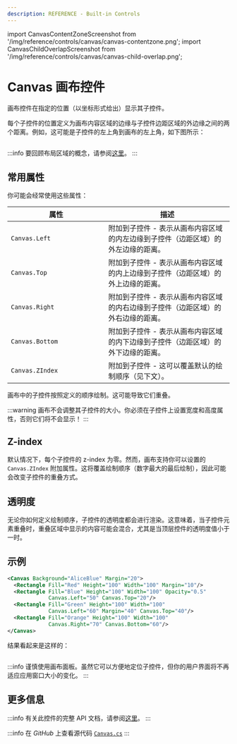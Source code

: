```yaml
---
description: REFERENCE - Built-in Controls
---
```


import CanvasContentZoneScreenshot from '/img/reference/controls/canvas/canvas-contentzone.png';
import CanvasChildOverlapScreenshot from '/img/reference/controls/canvas/canvas-child-overlap.png';

# Canvas 画布控件

画布控件在指定的位置（以坐标形式给出）显示其子控件。

每个子控件的位置定义为画布内容区域的边缘与子控件边距区域的外边缘之间的两个距离。例如，这可能是子控件的左上角到画布的左上角，如下图所示：

<img src={CanvasContentZoneScreenshot} alt="" />

:::info
要回顾布局区域的概念，请参阅[这里](../../concepts/layout/layout-zones)。
:::

## 常用属性

你可能会经常使用这些属性：

<table><thead><tr><th width="205">属性</th><th>描述</th></tr></thead><tbody><tr><td><code>Canvas.Left</code></td><td>附加到子控件 - 表示从画布内容区域的内左边缘到子控件（边距区域）的外左边缘的距离。</td></tr><tr><td><code>Canvas.Top</code></td><td>附加到子控件 - 表示从画布内容区域的内上边缘到子控件（边距区域）的外上边缘的距离。</td></tr><tr><td><code>Canvas.Right</code></td><td>附加到子控件 - 表示从画布内容区域的内右边缘到子控件（边距区域）的外右边缘的距离。</td></tr><tr><td><code>Canvas.Bottom</code></td><td>附加到子控件 - 表示从画布内容区域的内下边缘到子控件（边距区域）的外下边缘的距离。</td></tr><tr><td><code>Canvas.ZIndex</code></td><td>附加到子控件 - 这可以覆盖默认的绘制顺序（见下文）。</td></tr></tbody></table>

画布中的子控件按照定义的顺序绘制。这可能导致它们重叠。

:::warning
画布不会调整其子控件的大小。你必须在子控件上设置宽度和高度属性，否则它们将不会显示！
:::

## Z-index

默认情况下，每个子控件的 z-index 为零。然而，画布支持你可以设置的 `Canvas.ZIndex` 附加属性。这将覆盖绘制顺序（数字最大的最后绘制），因此可能会改变子控件的重叠方式。

## 透明度

无论你如何定义绘制顺序，子控件的透明度都会进行渲染。这意味着，当子控件元素重叠时，重叠区域中显示的内容可能会混合，尤其是当顶层控件的透明度值小于一时。

## 示例

```xml
<Canvas Background="AliceBlue" Margin="20">
  <Rectangle Fill="Red" Height="100" Width="100" Margin="10"/>
  <Rectangle Fill="Blue" Height="100" Width="100" Opacity="0.5"
             Canvas.Left="50" Canvas.Top="20"/>
  <Rectangle Fill="Green" Height="100" Width="100" 
             Canvas.Left="60" Margin="40" Canvas.Top="40"/>
  <Rectangle Fill="Orange" Height="100" Width="100" 
             Canvas.Right="70" Canvas.Bottom="60"/>
</Canvas>
```

结果看起来是这样的：

<img src={CanvasChildOverlapScreenshot} alt="" />

:::info
谨慎使用画布面板。虽然它可以方便地定位子控件，但你的用户界面将不再适应应用窗口大小的变化。
:::

## 更多信息

:::info
有关此控件的完整 API 文档，请参阅[这里](https://api-docs.avaloniaui.net/docs/T_Avalonia_Controls_Canvas)。
:::

:::info
在 _GitHub_ 上查看源代码 [`Canvas.cs`](https://github.com/AvaloniaUI/Avalonia/blob/master/src/Avalonia.Controls/Canvas.cs)
:::